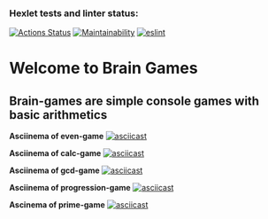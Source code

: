 ### Hexlet tests and linter status:
[![Actions Status](https://github.com/KristinaBalashova/frontend-project-lvl1/workflows/hexlet-check/badge.svg)](https://github.com/KristinaBalashova/frontend-project-lvl1/actions)
[![Maintainability](https://api.codeclimate.com/v1/badges/a99a88d28ad37a79dbf6/maintainability)](https://codeclimate.com/github/KristinaBalashova/frontend-project-lvl1/maintainability)
[![eslint](https://github.com/KristinaBalashova/frontend-project-lvl1/actions/workflows/makelint.yml/badge.svg)](https://github.com/KristinaBalashova/frontend-project-lvl1/actions/workflows/makelint.yml)

# Welcome to Brain Games
## Brain-games are simple console games with basic arithmetics
**Asciinema of even-game**
[![asciicast](https://asciinema.org/a/he1gqAXEXig8mLuLgnQIfwuFR.svg)](https://asciinema.org/a/he1gqAXEXig8mLuLgnQIfwuFR)

**Asciinema of calc-game**
[![asciicast](https://asciinema.org/a/2CEVVNlmj1U4xrtIvDDezXReN.svg)](https://asciinema.org/a/2CEVVNlmj1U4xrtIvDDezXReN)

**Asciinema of gcd-game**
[![asciicast](https://asciinema.org/a/O0OYcMLx68n7ZPtKbyKbuJq3h.svg)](https://asciinema.org/a/O0OYcMLx68n7ZPtKbyKbuJq3h)

**Asciinema of progression-game**
[![asciicast](https://asciinema.org/a/c14Xh5GVdPU7keKvhhcsXR411.svg)](https://asciinema.org/a/c14Xh5GVdPU7keKvhhcsXR411)

**Ascinema of prime-game**
[![asciicast](https://asciinema.org/a/QCkIyghJmK4xGVHPbVEtbjBI4.svg)](https://asciinema.org/a/QCkIyghJmK4xGVHPbVEtbjBI4)

